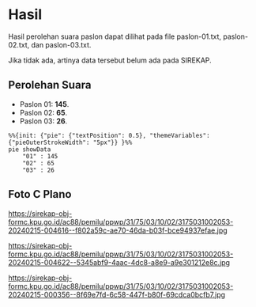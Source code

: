 # Hasil

Hasil perolehan suara paslon dapat dilihat pada file paslon-01.txt, paslon-02.txt, dan paslon-03.txt.

Jika tidak ada, artinya data tersebut belum ada pada SIREKAP.

## Perolehan Suara

 * Paslon 01: **145**.
 * Paslon 02: **65**.
 * Paslon 03: **26**.

```mermaid
%%{init: {"pie": {"textPosition": 0.5}, "themeVariables": {"pieOuterStrokeWidth": "5px"}} }%%
pie showData
    "01" : 145
    "02" : 65
    "03" : 26
```
## Foto C Plano

https://sirekap-obj-formc.kpu.go.id/ac88/pemilu/ppwp/31/75/03/10/02/3175031002053-20240215-004616--f802a59c-ae70-46da-b03f-bce94937efae.jpg

https://sirekap-obj-formc.kpu.go.id/ac88/pemilu/ppwp/31/75/03/10/02/3175031002053-20240215-004622--5345abf9-4aac-4dc8-a8e9-a9e301212e8c.jpg

https://sirekap-obj-formc.kpu.go.id/ac88/pemilu/ppwp/31/75/03/10/02/3175031002053-20240215-000356--8f69e7fd-6c58-447f-b80f-69cdca0bcfb7.jpg

